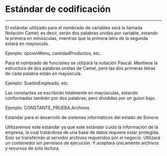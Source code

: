 # Estándar de codificación
__________________________________________________________________________________________________________________________________________________________________________
El estándar utilizado para el nombrado de variables será la llamada Notación Camel; es decir, serán dos palabras unidas por variable, estando la primera en minúsculas, mientras que la primera letra de la segunda estará en mayúscula. 

Ejemplo: opcionMenu, cantidadProductos, etc. 

Para el nombrado de funciones se utilizará la notación Pascal. Mantiene la estructura de dos palabras unidas de Camel, pero las dos primeras letras de cada palabra están en mayúscula. 

Ejemplo: SueldoEmpleado, etc. 

Las constantes se escribirán totalmente en mayúsculas, estando conformadas también por dos palabras, pero divididas por un guion bajo. 

Ejemplo: CONSTANTE_PRUEBA.Archivos 

 

Estándar para el desarrollo de sistemas informáticos del estado de Sonora: 

 

Utilizaremos este estándar ya que este estándar cuida la información de la empresa, la cual tratándose de una base de datos requiere estar protegida. Solo se transferirán al servidor archivos requeridos por el negocio. Utilizará un contenedor sin permisos de ejecución. Y aceptará únicamente archivos y recursos de sólo lectura.
